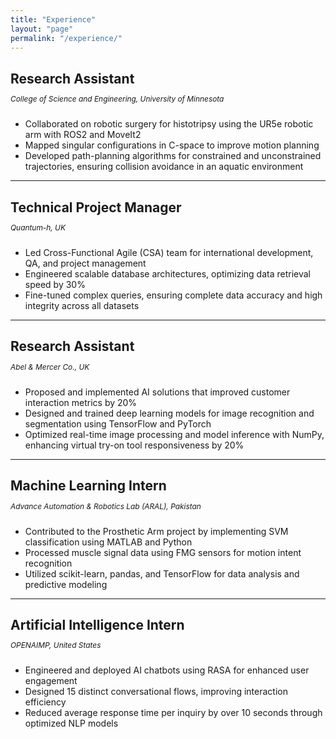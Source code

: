 ```yaml
---
title: "Experience"
layout: "page"
permalink: "/experience/"
---
```


## <h2>Research Assistant </h2> 
<span style="font-size: 0.85em; margin-top: -5px; margin-bottom: 10px; display: inline-block;">*College of Science and Engineering, University of Minnesota*</span>  
- Collaborated on robotic surgery for histotripsy using the UR5e robotic arm with ROS2 and MoveIt2  
- Mapped singular configurations in C-space to improve motion planning  
- Developed path-planning algorithms for constrained and unconstrained trajectories, ensuring collision avoidance in an aquatic environment  
---

## <h2>Technical Project Manager </h2>
<span style="font-size: 0.85em; margin-top: -5px; margin-bottom: 10px; display: inline-block;">*Quantum-h, UK*</span>    
- Led Cross-Functional Agile (CSA) team for international development, QA, and project management  
- Engineered scalable database architectures, optimizing data retrieval speed by 30%  
- Fine-tuned complex queries, ensuring complete data accuracy and high integrity across all datasets  
---

## <h2>Research Assistant </h2>
<span style="font-size: 0.85em; margin-top: -5px; margin-bottom: 10px; display: inline-block;">*Abel & Mercer Co., UK*</span>   
- Proposed and implemented AI solutions that improved customer interaction metrics by 20%  
- Designed and trained deep learning models for image recognition and segmentation using TensorFlow and PyTorch  
- Optimized real-time image processing and model inference with NumPy, enhancing virtual try-on tool responsiveness by 20%  
---

## <h2> Machine Learning Intern </h2> 
<span style="font-size: 0.85em; margin-top: -5px; margin-bottom: 10px; display: inline-block;">*Advance Automation & Robotics Lab (ARAL), Pakistan*</span>    
- Contributed to the Prosthetic Arm project by implementing SVM classification using MATLAB and Python  
- Processed muscle signal data using FMG sensors for motion intent recognition  
- Utilized scikit-learn, pandas, and TensorFlow for data analysis and predictive modeling  
---

## <h2>Artificial Intelligence Intern </h2> 
<span style="font-size: 0.85em; margin-top: -5px; margin-bottom: 10px; display: inline-block;">*OPENAIMP, United States*</span>    
- Engineered and deployed AI chatbots using RASA for enhanced user engagement  
- Designed 15 distinct conversational flows, improving interaction efficiency  
- Reduced average response time per inquiry by over 10 seconds through optimized NLP models  
